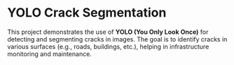 # YOLO Crack Segmentation

This project demonstrates the use of **YOLO (You Only Look Once)** for detecting and segmenting cracks in images. The goal is to identify cracks in various surfaces (e.g., roads, buildings, etc.), helping in infrastructure monitoring and maintenance.
